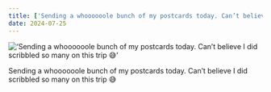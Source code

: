 ```yaml
---
title: ['Sending a whoooooole bunch of my postcards today. Can’t believe I did scribbled so many on this trip 😅']
date: 2024-07-25
---
```


![‘Sending a whoooooole bunch of my postcards today. Can’t believe I did scribbled so many on this trip 😅’](/240725_sending-a-whoooooole_0.jpg)

Sending a whoooooole bunch of my postcards today. Can’t believe I did scribbled so many on this trip 😅

